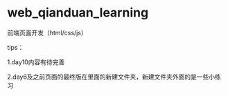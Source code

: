# web_qianduan_learning
前端页面开发（html/css/js）

tips：

1.day10内容有待完善

2.day6及之前页面的最终版在里面的新建文件夹，新建文件夹外面的是一些小练习
